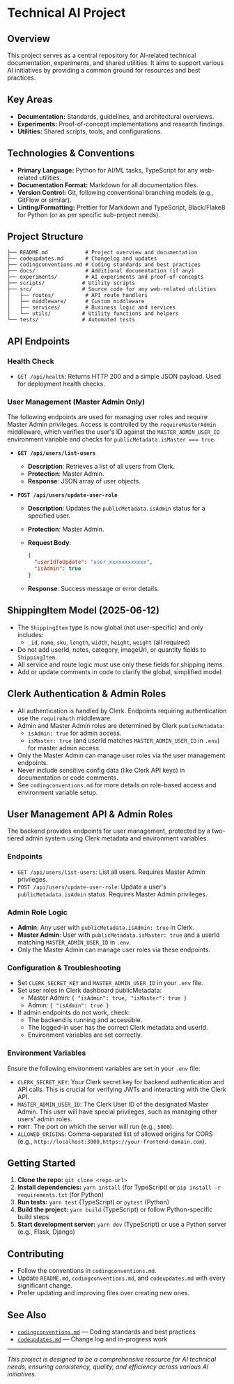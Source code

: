 # Technical AI Project

## Overview

This project serves as a central repository for AI-related technical documentation, experiments, and shared utilities. It aims to support various AI initiatives by providing a common ground for resources and best practices.

## Key Areas

* **Documentation:** Standards, guidelines, and architectural overviews.
* **Experiments:** Proof-of-concept implementations and research findings.
* **Utilities:** Shared scripts, tools, and configurations.

## Technologies & Conventions

* **Primary Language:** Python for AI/ML tasks, TypeScript for any web-related utilities.
* **Documentation Format:** Markdown for all documentation files.
* **Version Control:** Git, following conventional branching models (e.g., GitFlow or similar).
* **Linting/Formatting:** Prettier for Markdown and TypeScript, Black/Flake8 for Python (or as per specific sub-project needs).

## Project Structure

    ├── README.md            # Project overview and documentation
    ├── codeupdates.md       # Changelog and updates
    ├── codingconventions.md # Coding standards and best practices
    ├── docs/                # Additional documentation (if any)
    ├── experiments/         # AI experiments and proof-of-concepts
    ├── scripts/            # Utility scripts
    ├── src/                # Source code for any web-related utilities
    │   ├── routes/          # API route handlers
    │   ├── middleware/      # Custom middleware
    │   ├── services/        # Business logic and services
    │   └── utils/          # Utility functions and helpers
    └── tests/              # Automated tests

## API Endpoints

### Health Check

* `GET /api/health`: Returns HTTP 200 and a simple JSON payload. Used for deployment health checks.

### User Management (Master Admin Only)

The following endpoints are used for managing user roles and require Master Admin privileges. Access is controlled by the `requireMasterAdmin` middleware, which verifies the user's ID against the `MASTER_ADMIN_USER_ID` environment variable and checks for `publicMetadata.isMaster === true`.

* **`GET /api/users/list-users`**
  * **Description**: Retrieves a list of all users from Clerk.
  * **Protection**: Master Admin.
  * **Response**: JSON array of user objects.

* **`POST /api/users/update-user-role`**
  * **Description**: Updates the `publicMetadata.isAdmin` status for a specified user.
  * **Protection**: Master Admin.
  * **Request Body**:

    ```json
    {
      "userIdToUpdate": "user_xxxxxxxxxxxx",
      "isAdmin": true
    }
    ```

  * **Response**: Success message or error details.

## ShippingItem Model (2025-06-12)

* The `ShippingItem` type is now global (not user-specific) and only includes:
  * `_id`, `name`, `sku`, `length`, `width`, `height`, `weight` (all required)
* Do not add userId, notes, category, imageUrl, or quantity fields to `ShippingItem`.
* All service and route logic must use only these fields for shipping items.
* Add or update comments in code to clarify the global, simplified model.

## Clerk Authentication & Admin Roles

* All authentication is handled by Clerk. Endpoints requiring authentication use the `requireAuth` middleware.
* Admin and Master Admin roles are determined by Clerk `publicMetadata`:
  * `isAdmin: true` for admin access.
  * `isMaster: true` (and userId matches `MASTER_ADMIN_USER_ID` in `.env`) for master admin access.
* Only the Master Admin can manage user roles via the user management endpoints.
* Never include sensitive config data (like Clerk API keys) in documentation or code comments.
* See `codingconventions.md` for more details on role-based access and environment variable setup.

## User Management API & Admin Roles

The backend provides endpoints for user management, protected by a two-tiered admin system using Clerk metadata and environment variables.

### Endpoints

* `GET /api/users/list-users`: List all users. Requires Master Admin privileges.
* `POST /api/users/update-user-role`: Update a user's `publicMetadata.isAdmin` status. Requires Master Admin privileges.

### Admin Role Logic

* **Admin**: Any user with `publicMetadata.isAdmin: true` in Clerk.
* **Master Admin**: User with `publicMetadata.isMaster: true` and a userId matching `MASTER_ADMIN_USER_ID` in `.env`.
* Only the Master Admin can manage user roles via these endpoints.

### Configuration & Troubleshooting

* Set `CLERK_SECRET_KEY` and `MASTER_ADMIN_USER_ID` in your `.env` file.
* Set user roles in Clerk dashboard publicMetadata:
  * Master Admin: `{ "isAdmin": true, "isMaster": true }`
  * Admin: `{ "isAdmin": true }`
* If admin endpoints do not work, check:
  * The backend is running and accessible.
  * The logged-in user has the correct Clerk metadata and userId.
  * Environment variables are set correctly.

### Environment Variables

Ensure the following environment variables are set in your `.env` file:

* `CLERK_SECRET_KEY`: Your Clerk secret key for backend authentication and API calls. This is crucial for verifying JWTs and interacting with the Clerk API.
* `MASTER_ADMIN_USER_ID`: The Clerk User ID of the designated Master Admin. This user will have special privileges, such as managing other users' admin roles.
* `PORT`: The port on which the server will run (e.g., `5000`).
* `ALLOWED_ORIGINS`: Comma-separated list of allowed origins for CORS (e.g., `http://localhost:3000,https://your-frontend-domain.com`).

## Getting Started

1. **Clone the repo:** `git clone <repo-url>`
2. **Install dependencies:** `yarn install` (for TypeScript) or `pip install -r requirements.txt` (for Python)
3. **Run tests:** `yarn test` (TypeScript) or `pytest` (Python)
4. **Build the project:** `yarn build` (TypeScript) or follow Python-specific build steps
5. **Start development server:** `yarn dev` (TypeScript) or use a Python server (e.g., Flask, Django)

## Contributing

* Follow the conventions in `codingconventions.md`.
* Update `README.md`, `codingconventions.md`, and `codeupdates.md` with every significant change.
* Prefer updating and improving files over creating new ones.

## See Also

* [`codingconventions.md`](./codingconventions.md) — Coding standards and best practices
* [`codeupdates.md`](./codeupdates.md) — Change log and in-progress work

---

*This project is designed to be a comprehensive resource for AI technical needs, ensuring consistency, quality, and efficiency across various AI initiatives.*
